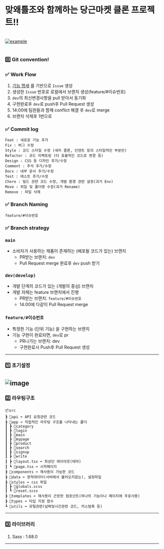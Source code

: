 # 맞왜틀조와 함께하는 당근마켓 클론 프로젝트‼️

<br>
<div>
  <a href="https://www.mwt-market.store/" target="_blank">
    <img src="https://img.shields.io/badge/배포 링크-ed234b?style=for-the-badge&logoColor=white" alt="example"/>
  </a>
</div>
<br>

### 0️⃣ Git convention!

### ✅ Work Flow

1. [ 기능 명세](https://www.notion.so/6017bafc0aca4b7ba1d2854b208efe39?pvs=21) 를 기반으로 `Issue` 생성
2. 생성한 `Issue` 번호로 로컬에서 브랜치 생성(feature/#이슈번호)
3. `dev`의 최신변경사항을 pull 받아서 동기화
4. 구현완료후 `dev`로 push후 Pull Request 생성
5. 14:00에 팀원들과 함께 conflict 해결 후 `dev`로 merge
6. 브랜치 삭제후 1번으로

### ✅ Commit log

```
Feat : 새로운 기능 추가
Fix : 버그 수정
Style : 코드 스타일 수정 (세미 콜론, 인덴트 등의 스타일적인 부분만)
Refactor : 코드 리팩토링 (더 효율적인 코드로 변경 등)
Design : CSS 등 디자인 추가/수정
Comment : 주석 추가/수정
Docs : 내부 문서 추가/수정
Test : 테스트 추가/수정
Chore : 빌드 관련 코드 수정, 개발 환경 관련 설정(과거 Env)
Move : 파일 및 폴더명 수정(과거 Rename)
Remove : 파일 삭제
```

### ✅ Branch Naming

```
feature/#이슈번호
```

### ✅ Branch strategy

### `main`

- 소비자가 사용하는 제품이 존재하는 (배포될 코드가 있는) 브랜치
  - PR받는 브랜치: `dev`
  - Pull Request merge 완료후 `dev` push 받기

### `dev(develop)`

- 개발 단계의 코드가 있는 (개발의 중심) 브랜치
- 개발 자체는 feature 브랜치에서 진행
  - PR받는 브랜치: `feature/#이슈번호`
  - 14:00에 다같이 Pull Request merge

### `feature/#이슈번호`

- 특정한 기능 (단위 기능) 을 구현하는 브랜치
- 기능 구현이 완료되면, `dev`로 pr
  - PR나가는 브랜치: dev
  - 구현완료시 Push후 Pull Request 생성

---

### 1️⃣ 초기설정

## ![image](https://github.com/EmploymentRescueTeam/FE_marketClone/assets/134940630/44bde4de-8c6d-4cda-ab1b-55e3256fe0d8)

### 2️⃣ 라우팅구조

```
📦src
┣ 📂api ➡️ API 요청관련 코드
┣ 📂app ➡️ 직접적인 라우팅 구조를 나타내는 폴더
┃ ┣ 📂category
┃ ┣ 📂login
┃ ┣ 📂main
┃ ┣ 📂mypage
┃ ┣ 📂product
┃ ┣ 📂search
┃ ┣ 📂signup
┃ ┣ 📂write
┃ ┣ 📜layout.tsx ➡️ 최상단 레이아웃(테마)
┃ ┗ 📜page.tsx ➡️ 시작페이지
┣ 📂components ➡️ 재사용이 가능한 코드
┣ 📂data ➡️ 정적데이터(서버에서 불러오지않는), 설정파일
┣ 📂styles ➡️ css 파일
┃ ┣ 📜globals.scss
┃ ┗ 📜reset.scss
┣ 📂templates ➡️ 재사용이 곤란한 컴포넌트(하나의 기능이나 페이지에 주로사용)
┣ 📂types ➡️ 타입 지정 함수
┗ 📂utils ➡️ 유틸관련(날짜및시간관련 코드, 커스텀훅 등)
```

---

### 3️⃣ 라이브러리

1.  Sass : 1.68.0

---
